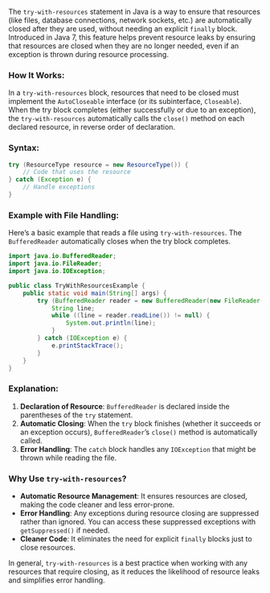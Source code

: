 The `try-with-resources` statement in Java is a way to ensure that resources (like files, database connections, network sockets, etc.) are automatically closed after they are used, without needing an explicit `finally` block. Introduced in Java 7, this feature helps prevent resource leaks by ensuring that resources are closed when they are no longer needed, even if an exception is thrown during resource processing.

### How It Works:
In a `try-with-resources` block, resources that need to be closed must implement the `AutoCloseable` interface (or its subinterface, `Closeable`). When the try block completes (either successfully or due to an exception), the `try-with-resources` automatically calls the `close()` method on each declared resource, in reverse order of declaration.

### Syntax:
```java
try (ResourceType resource = new ResourceType()) {
    // Code that uses the resource
} catch (Exception e) {
    // Handle exceptions
}
```

### Example with File Handling:

Here’s a basic example that reads a file using `try-with-resources`. The `BufferedReader` automatically closes when the try block completes.

```java
import java.io.BufferedReader;
import java.io.FileReader;
import java.io.IOException;

public class TryWithResourcesExample {
    public static void main(String[] args) {
        try (BufferedReader reader = new BufferedReader(new FileReader("example.txt"))) {
            String line;
            while ((line = reader.readLine()) != null) {
                System.out.println(line);
            }
        } catch (IOException e) {
            e.printStackTrace();
        }
    }
}
```

### Explanation:
1. **Declaration of Resource**: `BufferedReader` is declared inside the parentheses of the `try` statement.
2. **Automatic Closing**: When the `try` block finishes (whether it succeeds or an exception occurs), `BufferedReader`’s `close()` method is automatically called.
3. **Error Handling**: The `catch` block handles any `IOException` that might be thrown while reading the file.

### Why Use `try-with-resources`?
- **Automatic Resource Management**: It ensures resources are closed, making the code cleaner and less error-prone.
- **Error Handling**: Any exceptions during resource closing are suppressed rather than ignored. You can access these suppressed exceptions with `getSuppressed()` if needed.
- **Cleaner Code**: It eliminates the need for explicit `finally` blocks just to close resources.

In general, `try-with-resources` is a best practice when working with any resources that require closing, as it reduces the likelihood of resource leaks and simplifies error handling.